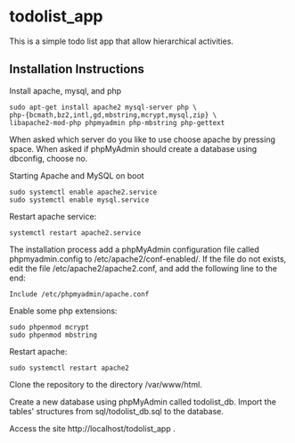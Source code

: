 # todolist_app

This is a simple todo list app that allow hierarchical activities.

## Installation Instructions

Install apache, mysql, and php

    sudo apt-get install apache2 mysql-server php \
    php-{bcmath,bz2,intl,gd,mbstring,mcrypt,mysql,zip} \
    libapache2-mod-php phpmyadmin php-mbstring php-gettext

When asked which server do you like to use choose apache by pressing space. 
When asked if phpMyAdmin should create a database using dbconfig, choose no. 

Starting Apache and MySQL on boot

    sudo systemctl enable apache2.service
    sudo systemctl enable mysql.service

Restart apache service:

    systemctl restart apache2.service

The installation process add a phpMyAdmin configuration file called phpmyadmin.config to /etc/apache2/conf-enabled/. If the file do not exists, edit the file /etc/apache2/apache2.conf, and add the following line to the end:

    Include /etc/phpmyadmin/apache.conf

Enable some php extensions: 

    sudo phpenmod mcrypt
    sudo phpenmod mbstring
  
Restart apache:

    sudo systemctl restart apache2

Clone the repository to the directory /var/www/html. 

Create a new database using phpMyAdmin called todolist_db. 
Import the tables' structures from sql/todolist_db.sql to the database.

Access the site http://localhost/todolist_app .


